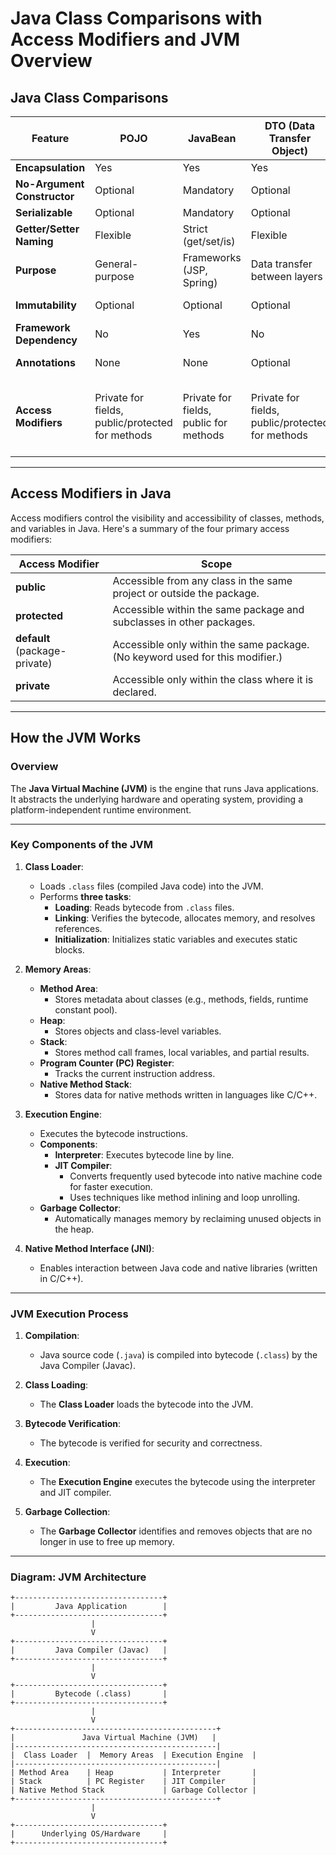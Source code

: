 # Java Class Comparisons with Access Modifiers and JVM Overview

## Java Class Comparisons

| **Feature**            | **POJO**               | **JavaBean**           | **DTO (Data Transfer Object)** | **VO (Value Object)** | **Entity**           |
|-------------------------|------------------------|------------------------|--------------------------------|------------------------|----------------------|
| **Encapsulation**      | Yes                   | Yes                   | Yes                            | Yes                   | Yes                 |
| **No-Argument Constructor** | Optional              | Mandatory              | Optional                       | Optional              | Mandatory           |
| **Serializable**       | Optional              | Mandatory              | Optional                       | Optional              | Optional            |
| **Getter/Setter Naming**| Flexible              | Strict (get/set/is)    | Flexible                       | Often no setters      | Flexible            |
| **Purpose**            | General-purpose       | Frameworks (JSP, Spring)| Data transfer between layers   | Immutable data objects| Database mapping    |
| **Immutability**       | Optional              | Optional              | Optional                       | Typically immutable   | Optional            |
| **Framework Dependency**| No                   | Yes                   | No                             | No                    | Yes (e.g., JPA)     |
| **Annotations**        | None                  | None                  | Optional                       | Optional              | Required (e.g., `@Entity`) |
| **Access Modifiers**   | Private for fields, public/protected for methods | Private for fields, public for methods | Private for fields, public/protected for methods | Private for fields, public for methods (getters only) | Private for fields, public/protected for methods |

---

## Access Modifiers in Java

Access modifiers control the visibility and accessibility of classes, methods, and variables in Java. Here's a summary of the four primary access modifiers:

| **Access Modifier** | **Scope**                                                                                     |
|----------------------|---------------------------------------------------------------------------------------------|
| **public**          | Accessible from any class in the same project or outside the package.                       |
| **protected**       | Accessible within the same package and subclasses in other packages.                        |
| **default** (package-private) | Accessible only within the same package. (No keyword used for this modifier.)         |
| **private**         | Accessible only within the class where it is declared.                                      |

---

## How the JVM Works

### Overview
The **Java Virtual Machine (JVM)** is the engine that runs Java applications. It abstracts the underlying hardware and operating system, providing a platform-independent runtime environment.

---

### Key Components of the JVM

1. **Class Loader**:
   - Loads `.class` files (compiled Java code) into the JVM.
   - Performs **three tasks**:
     - **Loading**: Reads bytecode from `.class` files.
     - **Linking**: Verifies the bytecode, allocates memory, and resolves references.
     - **Initialization**: Initializes static variables and executes static blocks.

2. **Memory Areas**:
   - **Method Area**:
     - Stores metadata about classes (e.g., methods, fields, runtime constant pool).
   - **Heap**:
     - Stores objects and class-level variables.
   - **Stack**:
     - Stores method call frames, local variables, and partial results.
   - **Program Counter (PC) Register**:
     - Tracks the current instruction address.
   - **Native Method Stack**:
     - Stores data for native methods written in languages like C/C++.

3. **Execution Engine**:
   - Executes the bytecode instructions.
   - **Components**:
     - **Interpreter**: Executes bytecode line by line.
     - **JIT Compiler**:
       - Converts frequently used bytecode into native machine code for faster execution.
       - Uses techniques like method inlining and loop unrolling.
   - **Garbage Collector**:
     - Automatically manages memory by reclaiming unused objects in the heap.

4. **Native Method Interface (JNI)**:
   - Enables interaction between Java code and native libraries (written in C/C++).

---

### JVM Execution Process

1. **Compilation**:
   - Java source code (`.java`) is compiled into bytecode (`.class`) by the Java Compiler (Javac).

2. **Class Loading**:
   - The **Class Loader** loads the bytecode into the JVM.

3. **Bytecode Verification**:
   - The bytecode is verified for security and correctness.

4. **Execution**:
   - The **Execution Engine** executes the bytecode using the interpreter and JIT compiler.

5. **Garbage Collection**:
   - The **Garbage Collector** identifies and removes objects that are no longer in use to free up memory.

---

### Diagram: JVM Architecture
```text
+---------------------------------+
|         Java Application        |
+---------------------------------+
                  |
                  V
+---------------------------------+
|         Java Compiler (Javac)   |
+---------------------------------+
                  |
                  V
+---------------------------------+
|         Bytecode (.class)       |
+---------------------------------+
                  |
                  V
+---------------------------------------------+
|               Java Virtual Machine (JVM)   |
|---------------------------------------------|
|  Class Loader  |  Memory Areas  | Execution Engine  |
|---------------------------------------------|
| Method Area    | Heap           | Interpreter       |
| Stack          | PC Register    | JIT Compiler      |
| Native Method Stack             | Garbage Collector |
+---------------------------------------------+
                  |
                  V
+---------------------------------+
|      Underlying OS/Hardware     |
+---------------------------------+
